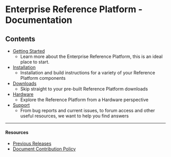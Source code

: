 # Enterprise Reference Platform - Documentation

## Contents

- [Getting Started](GettingStarted/README.md)
   - Learn more about the Enterprise Reference Platform, this is an ideal place to start.
- [Installation](Installation/README.md)
   - Installation and build instructions for a variety of your Reference Platform components
- [Downloads](Downloads/README.md)
   - Skip straight to your pre-built Reference Platform downloads
- [Hardware](HardwareDocs/README.md)
   - Explore the Reference Platform from a Hardware perspective
- [Support](Support/README.md)
   - From bug reports and current issues, to forum access and other useful resources, we want to help you find answers   

***

#### Resources

- [Previous Releases](PreviousReleases/README.md)
- [Document Contribution Policy](../../../ContributionPolicy.md)
